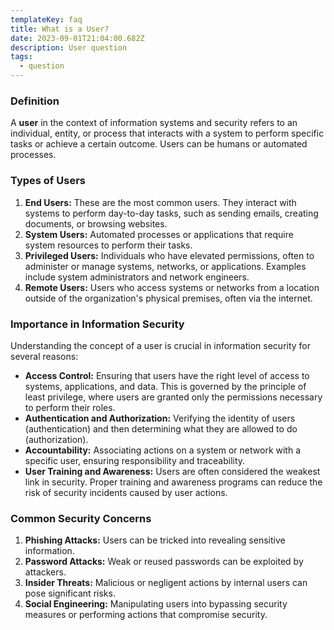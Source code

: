 ```yaml
---
templateKey: faq
title: What is a User?
date: 2023-09-01T21:04:00.682Z
description: User question
tags:
  - question
---
```


### Definition
A **user** in the context of information systems and security refers to an individual, entity, or process that interacts with a system to perform specific tasks or achieve a certain outcome. Users can be humans or automated processes.

### Types of Users

1. **End Users:** These are the most common users. They interact with systems to perform day-to-day tasks, such as sending emails, creating documents, or browsing websites.
2. **System Users:** Automated processes or applications that require system resources to perform their tasks.
3. **Privileged Users:** Individuals who have elevated permissions, often to administer or manage systems, networks, or applications. Examples include system administrators and network engineers.
4. **Remote Users:** Users who access systems or networks from a location outside of the organization's physical premises, often via the internet.

### Importance in Information Security

Understanding the concept of a user is crucial in information security for several reasons:

- **Access Control:** Ensuring that users have the right level of access to systems, applications, and data. This is governed by the principle of least privilege, where users are granted only the permissions necessary to perform their roles.
- **Authentication and Authorization:** Verifying the identity of users (authentication) and then determining what they are allowed to do (authorization).
- **Accountability:** Associating actions on a system or network with a specific user, ensuring responsibility and traceability.
- **User Training and Awareness:** Users are often considered the weakest link in security. Proper training and awareness programs can reduce the risk of security incidents caused by user actions.

### Common Security Concerns

1. **Phishing Attacks:** Users can be tricked into revealing sensitive information.
2. **Password Attacks:** Weak or reused passwords can be exploited by attackers.
3. **Insider Threats:** Malicious or negligent actions by internal users can pose significant risks.
4. **Social Engineering:** Manipulating users into bypassing security measures or performing actions that compromise security.

